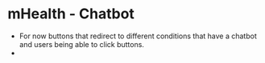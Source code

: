 # mHealth - Chatbot
- For now buttons that redirect to different conditions that have a chatbot and users being able to click buttons.
- 